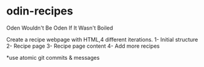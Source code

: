 # odin-recipes
Oden Wouldn't Be Oden If It Wasn't Boiled

Create a recipe webpage with HTML,4 different iterations.
1- Initial structure
2- Recipe page
3- Recipe page content
4- Add more recipes

*use atomic git commits & messages
